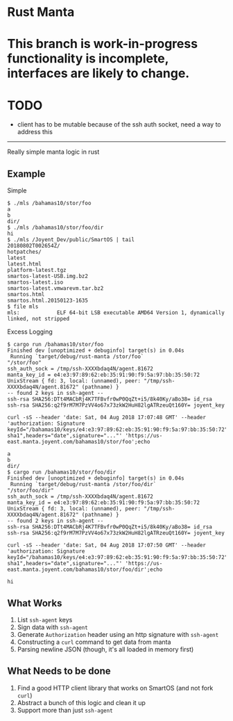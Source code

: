 Rust Manta
==========

# This branch is work-in-progress functionality is incomplete, interfaces are likely to change.

# TODO
- client has to be mutable because of the ssh auth socket, need a way to address this

----

Really simple manta logic in rust

Example
-------

Simple

    $ ./mls /bahamas10/stor/foo
    a
    b
    dir/
    $ ./mls /bahamas10/stor/foo/dir
    hi
    $ ./mls /Joyent_Dev/public/SmartOS | tail
    20180802T002654Z/
    hotpatches/
    latest
    latest.html
    platform-latest.tgz
    smartos-latest-USB.img.bz2
    smartos-latest.iso
    smartos-latest.vmwarevm.tar.bz2
    smartos.html
    smartos.html.20150123-1635
    $ file mls
    mls:            ELF 64-bit LSB executable AMD64 Version 1, dynamically linked, not stripped

Excess Logging

    $ cargo run /bahamas10/stor/foo
	Finished dev [unoptimized + debuginfo] target(s) in 0.04s
	 Running `target/debug/rust-manta /stor/foo`
    "/stor/foo"
    ssh_auth_sock = /tmp/ssh-XXXXbdaq4N/agent.81672
    manta_key_id = e4:e3:97:89:62:eb:35:91:90:f9:5a:97:bb:35:50:72
    UnixStream { fd: 3, local: (unnamed), peer: "/tmp/ssh-XXXXbdaq4N/agent.81672" (pathname) }
    -- found 2 keys in ssh-agent --
    ssh-rsa SHA256:DTt4MACbRj4K7TFBvfr0wP0QqZt+i5/8k40Ky/aBo38= id_rsa
    ssh-rsa SHA256:q2f9rM7M7PzVV4o67x73zkW2HuH82lgATRzeuQt160Y= joyent_key

    curl -sS --header 'date: Sat, 04 Aug 2018 17:07:48 GMT' --header 'authorization: Signature keyId="/bahamas10/keys/e4:e3:97:89:62:eb:35:91:90:f9:5a:97:bb:35:50:72",algorithm="rsa-sha1",headers="date",signature="..."' 'https://us-east.manta.joyent.com/bahamas10/stor/foo';echo

    a
    b
    dir/
    $ cargo run /bahamas10/stor/foo/dir
	Finished dev [unoptimized + debuginfo] target(s) in 0.04s
	 Running `target/debug/rust-manta /stor/foo/dir`
    "/stor/foo/dir"
    ssh_auth_sock = /tmp/ssh-XXXXbdaq4N/agent.81672
    manta_key_id = e4:e3:97:89:62:eb:35:91:90:f9:5a:97:bb:35:50:72
    UnixStream { fd: 3, local: (unnamed), peer: "/tmp/ssh-XXXXbdaq4N/agent.81672" (pathname) }
    -- found 2 keys in ssh-agent --
    ssh-rsa SHA256:DTt4MACbRj4K7TFBvfr0wP0QqZt+i5/8k40Ky/aBo38= id_rsa
    ssh-rsa SHA256:q2f9rM7M7PzVV4o67x73zkW2HuH82lgATRzeuQt160Y= joyent_key

    curl -sS --header 'date: Sat, 04 Aug 2018 17:07:50 GMT' --header 'authorization: Signature keyId="/bahamas10/keys/e4:e3:97:89:62:eb:35:91:90:f9:5a:97:bb:35:50:72",algorithm="rsa-sha1",headers="date",signature="..."' 'https://us-east.manta.joyent.com/bahamas10/stor/foo/dir';echo

    hi

What Works
----------

1. List `ssh-agent` keys
2. Sign data with `ssh-agent`
3. Generate `Authorization` header using an http signature with `ssh-agent`
4. Constructing a `curl` command to get data from manta
5. Parsing newline JSON (though, it's all loaded in memory first)

What Needs to be done
---------------------

1. Find a good HTTP client library that works on SmartOS (and not fork `curl`)
2. Abstract a bunch of this logic and clean it up
3. Support more than just `ssh-agent`
